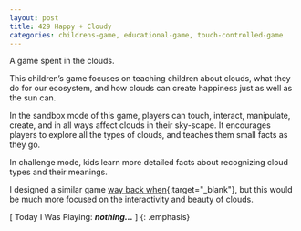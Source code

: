 ```yaml
---
layout: post
title: 429 Happy + Cloudy
categories: childrens-game, educational-game, touch-controlled-game
---
```

A game spent in the clouds.

This children’s game focuses on teaching children about clouds, what they do for our ecosystem, and how clouds can create happiness just as well as the sun can.

In the sandbox mode of this game, players can touch, interact, manipulate, create, and in all ways affect clouds in their sky-scape.  It encourages players to explore all the types of clouds, and teaches them small facts as they go.

In challenge mode, kids learn more detailed facts about recognizing cloud types and their meanings.

I designed a similar game [way back when](http://www.foster-douglas.com/games/053-learn-the-clouds/){:target="_blank"}, but this would be much more focused on the interactivity and beauty of clouds.

[ Today I Was Playing: ***nothing...*** ]
{: .emphasis}